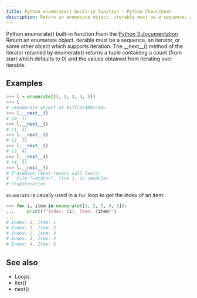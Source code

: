 ```yaml
---
title: Python enumerate() built-in function - Python Cheatsheet
description: Return an enumerate object. iterable must be a sequence, an iterator, or some other object which supports iteration. The __next__() method of the iterator returned by enumerate() returns a tuple containing a count (from start which defaults to 0) and the values obtained from iterating over iterable.
---
```


<base-title :title="frontmatter.title" :description="frontmatter.description">
Python enumerate() built-in function
</base-title>

<base-disclaimer>
  <base-disclaimer-title>
    From the <a target="_blank" href="https://docs.python.org/3/library/functions.html#enumerate">Python 3 documentation</a>
  </base-disclaimer-title>
  <base-disclaimer-content>
   Return an enumerate object. iterable must be a sequence, an iterator, or some other object which supports iteration. The __next__() method of the iterator returned by enumerate() returns a tuple containing a count (from start which defaults to 0) and the values obtained from iterating over iterable.
  </base-disclaimer-content>
</base-disclaimer>

## Examples

```python
>>> l = enumerate([1, 2, 3, 4, 5])
>>> l
# <enumerate object at 0x7fcac409cc40>
>>> l.__next__()
# (0, 1)
>>> l.__next__()
# (1, 2)
>>> l.__next__()
# (2, 3)
>>> l.__next__()
# (3, 4)
>>> l.__next__()
# (4, 5)
>>> l.__next__()
# Traceback (most recent call last):
#   File "<stdin>", line 1, in <module>
# StopIteration
```

`enumerate` is usually used in a `for` loop to get the index of an item:

```python
>>> for i, item in enumerate([1, 2, 3, 4, 5]):
...     print(f"Index: {i}, Item: {item}")
...
# Index: 0, Item: 1
# Index: 1, Item: 2
# Index: 2, Item: 3
# Index: 3, Item: 4
# Index: 4, Item: 5
```

## See also

- <router-link to="/cheatsheet/loops">Loops</router-link>
- <router-link to="/builtin/iter">iter()</router-link>
- <router-link to="/builtin/next">next()</router-link>
